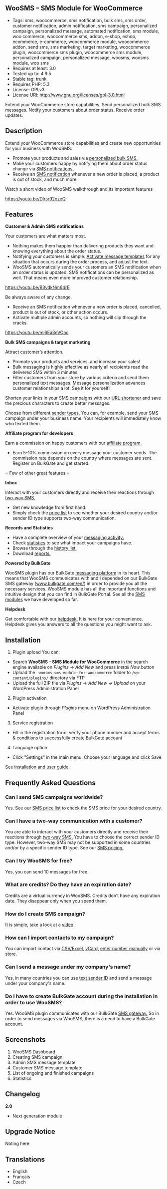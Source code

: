 ## WooSMS – SMS Module for WooCommerce
- Tags: sms, woocommerce, sms notification, bulk sms, sms order, customer notification, admin notification, sms campaign, personalized campaign, personalized message, automated notification, sms module, woo commerce, woocommerce sms, addon, e-shop, eshop, ecommerce, e-commerce, woocommerce module, woocommerce addon, send sms, sms marketing, target marketing, woocommerce plugin, woocommerce sms plugin, woocommerce sms module, personalized campaign, personalized message, woosms, woosms module, woo sms
- Requires at least: 3.0
- Tested up to: 4.9.5
- Stable tag: trunk
- Requires PHP: 5.3
- License: GPLv3
- License URI: http://www.gnu.org/licenses/gpl-3.0.html

Extend your WooCommerce store capabilities. Send personalized bulk SMS messages. Notify your customers about order status. Receive order updates.


## Description

Extend your WooCommerce store capabilities and create new opportunities for your business with WooSMS. 
- Promote your products and sales via [personalized bulk SMS.](https://www.bulkgate.com/en/solutions/sms#bulk-sms) 
- Make your customers happy by notifying them about order status change via [SMS notifications.](https://www.bulkgate.com/en/sms-module#customer-sms-notification) 
- Receive an [SMS notification](https://www.bulkgate.com/en/sms-module#admin-sms-notification) whenever a new order is placed, a product is out of stock, and much more.

Watch a short video of WooSMS walkthrough and its important features

https://youtu.be/Dlrsr92ozeQ

## Features

**Customer & Admin SMS notifications**

Your customers are what matters most. 
- Nothing makes them happier than delivering products they want and knowing everything about the order status. 
- Notifying your customers is simple. [Activate message templates](https://help.bulkgate.com/docs/en/customer-sms.html) for any situation that occurs during the order process, and adjust the text. 
- WooSMS automatically sends your customers an SMS notification when an order status is updated. SMS notifications can be personalized as well. That means even more improved customer relationship.


https://youtu.be/B3vdkNm64rE

Be always aware of any change. 
- Receive an SMS notification whenever a new order is placed, cancelled, product is out of stock, or other action occurs. 
- Activate multiple admin accounts, so nothing will slip through the cracks.

https://youtu.be/mj6Ea3eVOac

**Bulk SMS campaigns & target marketing**

Attract customer’s attention. 
- Promote your products and services, and increase your sales!
- Bulk messaging is highly effective as nearly all recipients read the delivered SMS within 3 minutes. 
- Filter customers from your store by various criteria and send them personalized text messages. Message personalization advances customer relationships a lot. See it for yourself!

Shorten your links in your SMS campaigns with our [URL shortener](https://www.bulkgate.com/en/sms-portal/#url-shortener) and save the precious characters to create better messages.  

Choose from different [sender types.](https://help.bulkgate.com/docs/en/sender-type.html) You can, for example, send your SMS campaign under your business name. Your recipients will immediately know who texted them.


**Affiliate program for developers**

Earn a commission on happy customers with our [affiliate program.](https://www.bulkgate.com/en/developers/affiliate-program/) 
- Earn 5-10% commission on every message your customer sends. The commission rate depends on the country where messages are sent. Register on BulkGate and get started.

= Few of other great features =

**Inbox**

Interact with your customers directly and receive their reactions through [two-way SMS.](https://www.bulkgate.com/en/solutions/two-way-sms/) 
- Get new knowledge from first hand. 
- Simply check the [price list](https://www.bulkgate.com/en/sms-price) to see whether your desired country and/or sender ID type supports two-way communication.

**Records and Statistics**
- Have a complete overview of your [messaging activity.](https://help.bulkgate.com/docs/en/campaigns.html) 
- Check [statistics](https://help.bulkgate.com/docs/en/statistics.html) to see what impact your campaigns have. 
- Browse through the [history list.](https://help.bulkgate.com/docs/en/history.html) 
- Download [reports.](https://help.bulkgate.com/docs/en/reports.html)

**Powered by BulkGate**

WooSMS plugin has our BulkGate [messaging platform](https://www.bulkgate.com/en/sms-portal) in its heart. This means that WooSMS communicates with and I depended on our BulkGate SMS gateway (www.bulkgate.com/en/) in order to provide you all the necessary services. WooSMS module has all the important functions and intuitive design that you can find in BulkGate Portal. See all the [SMS modules](https://www.bulkgate.com/en/sms-module/) we have developed so far.

**Helpdesk**

Get comfortable with our [helpdesk.](https://help.bulkgate.com/) It is here for your convenience. Helpdesk gives you answers to all the questions you might want to ask.


## Installation
1. Plugin upload
You can:
 * Search **WooSMS – SMS Module for WooCommerce** in the search engine available on *Plugins -> Add New* and press *Install Now* button
 * Upload the ` woosms-sms-module-for-woocommerce` folder to `/wp-content/plugins/` directory via FTP
 * Upload the full ZIP file via *Plugins -> Add New -> Upload* on your WordPress Administration Panel
 2. Plugin activation
 * Activate plugin through *Plugins* menu on WordPress Administration Panel
3. Service registration
 * Fill in the registration form, verify your phone number and accept terms & conditions to successfully create BulkGate account
4. Language option
 * Click "Settings" in the main menu. Choose your language and click Save

See [installation and user guide.](https://help.bulkgate.com/docs/en/woosms-module-installation.html)


## Frequently Asked Questions

### Can I send SMS campaigns worldwide? 

Yes. See our [SMS price list](https://www.bulkgate.com/en/sms-price/) to check the SMS price for your desired country.

### Can I have a two-way communication with a customer?

You are able to interact with your customers directly and receive their reactions through [two-way SMS.](https://www.bulkgate.com/en/solutions/two-way-sms/) You have to choose the correct sender ID type. However, two-way SMS may not be supported in some countries and/or by a specific sender ID type. See our [SMS pricing.](https://www.bulkgate.com/en/sms-price)

### Can I try WooSMS for free?

Yes, you can send 10 messages for free.

### What are credits? Do they have an expiration date?

Credits are a virtual currency in WooSMS. Credits don’t have any expiration date. They disappear only when you spend them.

### How do I create SMS campaign?

It is simple, take a look at a [video](https://help.bulkgate.com/docs/en/creating-sms-campaign.html#how-do-i-create-sms-campaign)

### How can I import contacts to my campaign? 

You can import contact via [CSV/Excel,](https://help.bulkgate.com/docs/en/importing-contacts-to-campaign-via-csv-excel.html) [vCard,](https://help.bulkgate.com/docs/en/importing-contacts-to-campaign-via-vcard.html) [enter number manually](https://help.bulkgate.com/docs/en/importing-contacts-to-campaign-via-enter-number.html) or via store.

### Can I send a message under my company's name?

Yes, in many countries you can use [text sender ID](https://help.bulkgate.com/docs/en/sender-type.html) and send a message under your company's name.
### Do I have to create BulkGate account during the installation in order to use WooSMS?

Yes. WooSMS plugin communicates with our BulkGate [SMS gateway.](https://www.bulkgate.com/en/) So in order to send messages via WooSMS, there is a need to have a BulkGate account.


## Screenshots

1. WooSMS Dashboard
2. Creating SMS campaign
3. Admin SMS message template
4. Customer SMS message template
5. List of ongoing and finished campaigns
6. Statistics

## Changelog

**2.0**
* Next generation module

## Upgrade Notice

Noting here


## Translations 

- English 
- Français
- Czech
